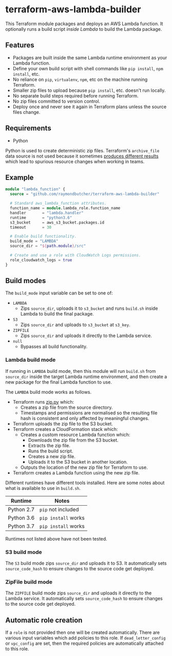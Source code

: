 # terraform-aws-lambda-builder

This Terraform module packages and deploys an AWS Lambda function. It optionally runs a build script *inside Lambda* to build the Lambda package.

## Features

* Packages are built inside the same Lambda runtime environment as your Lambda function.
* Define your own build script with shell commands like `pip install`, `npm install`, etc.
* No reliance on `pip`, `virtualenv`, `npm`, etc on the machine running Terraform.
* Smaller zip files to upload because `pip install`, etc. doesn't run locally.
* No separate build steps required before running Terraform.
* No zip files committed to version control.
* Deploy once and never see it again in Terraform plans unless the source files change.

## Requirements

* Python

Python is used to create deterministic zip files. Terraform's `archive_file` data source is not used because it sometimes [produces different results](https://github.com/terraform-providers/terraform-provider-archive/issues/34) which lead to spurious resource changes when working in teams.

## Example

```terraform
module "lambda_function" {
  source = "github.com/raymondbutcher/terraform-aws-lambda-builder"

  # Standard aws_lambda_function attributes.
  function_name = module.lambda_role.function_name
  handler       = "lambda.handler"
  runtime       = "python3.6"
  s3_bucket     = aws_s3_bucket.packages.id
  timeout       = 30

  # Enable build functionality.
  build_mode = "LAMBDA"
  source_dir = "${path.module}/src"

  # Create and use a role with CloudWatch Logs permissions.
  role_cloudwatch_logs = true
}
```

## Build modes

The `build_mode` input variable can be set to one of:

* `LAMBDA`
    * Zips `source_dir`, uploads it to `s3_bucket` and runs `build.sh` inside Lambda to build the final package.
* `S3`
    * Zips `source_dir` and uploads to `s3_bucket` at `s3_key`.
* `ZIPFILE`
    * Zips `source_dir` and uploads it directly to the Lambda service.
* `null`
    * Bypasses all build functionality.

### Lambda build mode

If running in `LAMBDA` build mode, then this module will run `build.sh` from `source_dir` inside the target Lambda runtime environment, and then create a new package for the final Lambda function to use.

The `LAMBDA` build mode works as follows.

* Terraform runs [zip.py](https://github.com/raymondbutcher/terraform-archive-stable) which:
    * Creates a zip file from the source directory.
    * Timestamps and permissions are normalised so the resulting file hash is consistent and only affected by meaningful changes.
* Terraform uploads the zip file to the S3 bucket.
* Terraform creates a CloudFormation stack which:
    * Creates a custom resource Lambda function which:
        * Downloads the zip file from the S3 bucket.
        * Extracts the zip file.
        * Runs the build script.
        * Creates a new zip file.
        * Uploads it to the S3 bucket in another location.
    * Outputs the location of the new zip file for Terraform to use.
* Terraform creates a Lambda function using the new zip file.

 Different runtimes have different tools installed. Here are some notes about what is available to use in `build.sh`.

| Runtime    | Notes                |
|------------|----------------------|
| Python 2.7 | `pip` not included   |
| Python 3.6 | `pip install` works  |
| Python 3.7 | `pip install` works  |

Runtimes not listed above have not been tested.

### S3 build mode

The `S3` build mode zips `source_dir` and uploads it to S3. It automatically sets `source_code_hash` to ensure changes to the source code get deployed.

### ZipFile build mode

The `ZIPFILE` build mode zips `source_dir` and uploads it directly to the Lambda service. It automatically sets `source_code_hash` to ensure changes to the source code get deployed.

## Automatic role creation

If a `role` is not provided then one will be created automatically. There are various input variables which add policies to this role. If `dead_letter_config` or `vpc_config` are set, then the required policies are automatically attached to this role.
